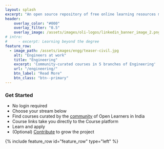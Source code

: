 ```yaml
---
layout: splash
excerpt: "An open source repository of free online learning resources mapped to the Indian curriculum"
header:
    overlay_color: "#000"
    overlay_filter: "0.5"
    overlay_image: /assets/images/oli-logos/linkedin_banner_image_2.png
# intro: 
#     - excerpt: Learning beyond the degree
feature_row:
  - image_path: /assets/images/engg/teaser-civil.jpg
    alt: "Engineers at work"
    title: "Engineering"
    excerpt: 'Community-curated courses in 5 branches of Engineering'
    url: "/engineering/"
    btn_label: "Read More"
    btn_class: "btn--primary"
---
```

<!-- {% include feature_row id="intro" type="center" %} -->

### Get Started
- No login required
- Choose your stream below
- Find courses curated by the [community](/about/) of Open Learners in India
- Course links take you directly to the Course platform
- Learn and apply
- (Optional) [Contribute](/contribute/) to grow the project

{% include feature_row id="feature_row" type="left" %}
